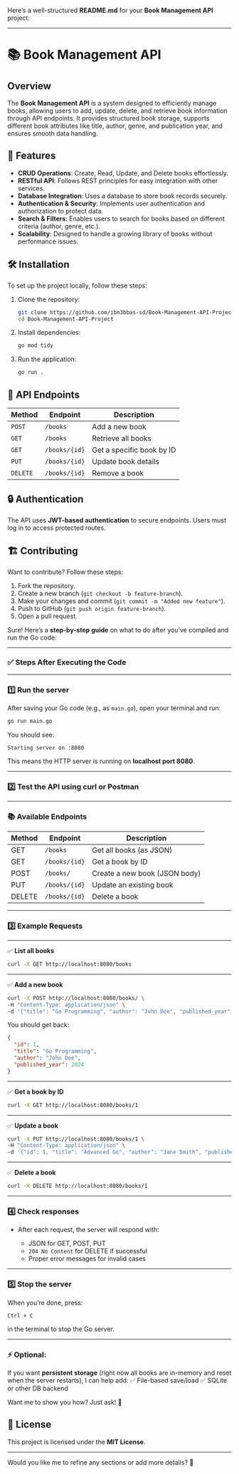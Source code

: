 Here’s a well-structured **README.md** for your **Book Management API** project:

---

# 📚 Book Management API

## Overview
The **Book Management API** is a system designed to efficiently manage books, allowing users to add, update, delete, and retrieve book information through API endpoints. It provides structured book storage, supports different book attributes like title, author, genre, and publication year, and ensures smooth data handling.

## 🚀 Features
- **CRUD Operations**: Create, Read, Update, and Delete books effortlessly.
- **RESTful API**: Follows REST principles for easy integration with other services.
- **Database Integration**: Uses a database to store book records securely.
- **Authentication & Security**: Implements user authentication and authorization to protect data.
- **Search & Filters**: Enables users to search for books based on different criteria (author, genre, etc.).
- **Scalability**: Designed to handle a growing library of books without performance issues.

## 🛠️ Installation
To set up the project locally, follow these steps:

1. Clone the repository:
   ```sh
   git clone https://github.com/ibn3bbas-sd/Book-Management-API-Project.git
   cd Book-Management-API-Project
   ```

2. Install dependencies:
   ```sh
   go mod tidy
   ```

3. Run the application:
   ```sh
   go run .
   ```

## 🔗 API Endpoints
| Method | Endpoint | Description |
|--------|---------|-------------|
| `POST` | `/books` | Add a new book |
| `GET` | `/books` | Retrieve all books |
| `GET` | `/books/{id}` | Get a specific book by ID |
| `PUT` | `/books/{id}` | Update book details |
| `DELETE` | `/books/{id}` | Remove a book |

## 🔒 Authentication
The API uses **JWT-based authentication** to secure endpoints. Users must log in to access protected routes.

## 🏗️ Contributing
Want to contribute? Follow these steps:
1. Fork the repository.
2. Create a new branch (`git checkout -b feature-branch`).
3. Make your changes and commit (`git commit -m "Added new feature"`).
4. Push to GitHub (`git push origin feature-branch`).
5. Open a pull request.

Sure! Here’s a **step-by-step guide** on what to do after you’ve compiled and run the Go code:

---

### ✅ **Steps After Executing the Code**

---

### 1️⃣ **Run the server**

After saving your Go code (e.g., as `main.go`), open your terminal and run:

```bash
go run main.go
```

You should see:

```
Starting server on :8080
```

This means the HTTP server is running on **localhost port 8080**.

---

### 2️⃣ **Test the API using curl or Postman**

---

### 📚 **Available Endpoints**

| Method | Endpoint      | Description                   |
| ------ | ------------- | ----------------------------- |
| GET    | `/books`      | Get all books (as JSON)       |
| GET    | `/books/{id}` | Get a book by ID              |
| POST   | `/books/`     | Create a new book (JSON body) |
| PUT    | `/books/{id}` | Update an existing book       |
| DELETE | `/books/{id}` | Delete a book                 |

---

### 3️⃣ **Example Requests**

---

✅ **List all books**

```bash
curl -X GET http://localhost:8080/books
```

---

✅ **Add a new book**

```bash
curl -X POST http://localhost:8080/books/ \
-H "Content-Type: application/json" \
-d '{"title": "Go Programming", "author": "John Doe", "published_year": 2024}'
```

You should get back:

```json
{
  "id": 1,
  "title": "Go Programming",
  "author": "John Doe",
  "published_year": 2024
}
```

---

✅ **Get a book by ID**

```bash
curl -X GET http://localhost:8080/books/1
```

---

✅ **Update a book**

```bash
curl -X PUT http://localhost:8080/books/1 \
-H "Content-Type: application/json" \
-d '{"id": 1, "title": "Advanced Go", "author": "Jane Smith", "published_year": 2025}'
```

---

✅ **Delete a book**

```bash
curl -X DELETE http://localhost:8080/books/1
```

---

### 4️⃣ **Check responses**

* After each request, the server will respond with:

  * JSON for GET, POST, PUT
  * `204 No Content` for DELETE if successful
  * Proper error messages for invalid cases

---

### 5️⃣ **Stop the server**

When you’re done, press:

```
Ctrl + C
```

in the terminal to stop the Go server.

---

### ⚡ Optional:

If you want **persistent storage** (right now all books are in-memory and reset when the server restarts), I can help add:
✅ File-based save/load
✅ SQLite or other DB backend

Want me to show you how? Just ask! 🚀


## 📜 License
This project is licensed under the **MIT License**.

---

Would you like me to refine any sections or add more details? 🚀
